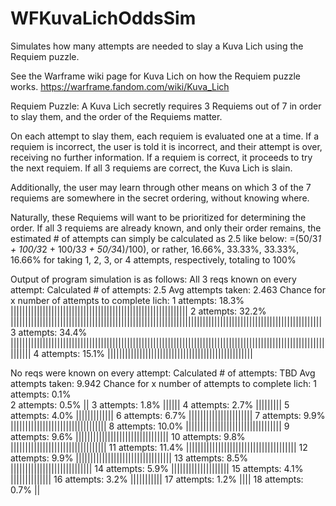 # WFKuvaLichOddsSim
Simulates how many attempts are needed to slay a Kuva Lich using the Requiem puzzle.

See the Warframe wiki page for Kuva Lich on how the Requiem puzzle works. https://warframe.fandom.com/wiki/Kuva_Lich

Requiem Puzzle:
A Kuva Lich secretly requires 3 Requiems out of 7 in order to slay them, and the order of the Requiems matter.

On each attempt to slay them, each requiem is evaluated one at a time. 
If a requiem is incorrect, the user is told it is incorrect, and their attempt is over, receiving no further information.
If a requiem is correct, it proceeds to try the next requiem. If all 3 requiems are correct, the Kuva Lich is slain.

Additionally, the user may learn through other means on which 3 of the 7 requiems are somewhere in the secret ordering, without knowing where.

Naturally, these Requiems will want to be prioritized for determining the order. If all 3 requiems are already known, and only their order remains, the estimated # of attempts can simply be calculated as 2.5 like below:
=(50/3*1 + 100/3*2 + 100/3*3 + 50/3*4)/100), or rather, 16.66%, 33.33%, 33.33%, 16.66% for taking 1, 2, 3, or 4 attempts, respectively, totaling to 100%


Output of program simulation is as follows:
All 3 reqs known on every attempt:
Calculated # of attempts: 2.5
Avg attempts taken: 2.463
Chance for x number of attempts to complete lich: 
1  attempts: 18.3%  |||||||||||||||||||||||||||||||||||||||||||||||||||||||||||||
2  attempts: 32.2%  |||||||||||||||||||||||||||||||||||||||||||||||||||||||||||||||||||||||||||||||||||||||||||||||||||||||||||
3  attempts: 34.4%  |||||||||||||||||||||||||||||||||||||||||||||||||||||||||||||||||||||||||||||||||||||||||||||||||||||||||||||||||||
4  attempts: 15.1%  ||||||||||||||||||||||||||||||||||||||||||||||||||



No reqs were known on every attempt:
Calculated # of attempts: TBD
Avg attempts taken: 9.942
Chance for x number of attempts to complete lich: 
1  attempts: 0.1%   
2  attempts: 0.5%   ||
3  attempts: 1.8%   ||||||
4  attempts: 2.7%   |||||||||
5  attempts: 4.0%   |||||||||||||
6  attempts: 6.7%   ||||||||||||||||||||||
7  attempts: 9.9%   |||||||||||||||||||||||||||||||||
8  attempts: 10.0%  |||||||||||||||||||||||||||||||||
9  attempts: 9.6%   ||||||||||||||||||||||||||||||||
10 attempts: 9.8%   |||||||||||||||||||||||||||||||||
11 attempts: 11.4%  ||||||||||||||||||||||||||||||||||||||
12 attempts: 9.9%   |||||||||||||||||||||||||||||||||
13 attempts: 8.5%   ||||||||||||||||||||||||||||
14 attempts: 5.9%   ||||||||||||||||||||
15 attempts: 4.1%   ||||||||||||||
16 attempts: 3.2%   |||||||||||
17 attempts: 1.2%   ||||
18 attempts: 0.7%   ||
